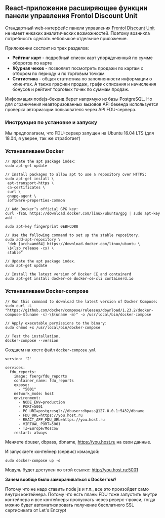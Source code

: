 ## React-приложение расширяющее функции панели управления Frontol Discount Unit

Стандартный web-интерфейс панели управления [Frontol Discount Unit](https://www.frontol.ru/catalog/frontol-discount-unit/) не имеет никаких аналитических возможностей. Поэтому возникла потребность
сделать небольшое отдельное приложение.

Приложении состоит из трех разделов:

- **Рейтинг карт** - подробный список карт упорядоченный по сумме оборотов по карте
- **Журнал чеков** - позволяет посмотреть продажи по картам с отбором по периоду и по торговым точкам
- **Статистика** - общая статистика по заполненности информации о клиентах. А также графики продаж, график списания и начисления бонусов и рейтинг торговых точек по суммам продаж.

Информация nodejs-бекенд берет напрямую из базы PostgreSQL. Но для ограничения неавторизованных вызовов API бекенда используется проверка авториазции пользователя через API FDU-сервера.

### Инструкция по установке и запуску

Мы предполагаем, что FDU-сервер запущен на Ubuntu 16.04 LTS (для 18.04, я уверен, так же отработает)

### Устанавливаем Docker

```
// Update the apt package index:
sudo apt-get update

// Install packages to allow apt to use a repository over HTTPS:
sudo apt-get install \
 apt-transport-https \
 ca-certificates \
 curl \
 gnupg-agent \
 software-properties-common

// Add Docker’s official GPG key:
curl -fsSL https://download.docker.com/linux/ubuntu/gpg | sudo apt-key add -

sudo apt-key fingerprint 0EBFCD88

// Use the following command to set up the stable repository.
sudo add-apt-repository \
 "deb [arch=amd64] https://download.docker.com/linux/ubuntu \
 \$(lsb_release -cs) \
 stable"

// Update the apt package index.
sudo apt-get update

// Install the latest version of Docker CE and containerd
sudo apt-get install docker-ce docker-ce-cli containerd.io
```

### Устанавливаем Docker-compose

```
// Run this command to download the latest version of Docker Compose:
sudo curl -L "https://github.com/docker/compose/releases/download/1.23.2/docker-compose-$(uname -s)-\$(uname -m)" -o /usr/local/bin/docker-compose

// Apply executable permissions to the binary:
sudo chmod +x /usr/local/bin/docker-compose

// Test the installation.
docker-compose --version
```

Создаем на хосте файл `docker-compose.yml`

```
version: '2'

services:
  fdu_reports:
    image: fserg/fdu_reports
    container_name: fdu_reports
    expose:
      - "5001"
    network_mode: host
    environment:
      - NODE_ENV=production
      - PORT=5001
      - PG_URI=postgresql://dbuser:dbpass@127.0.0.1:5432/dbname
      - FDU_URL=https://you.host.ru
      - REACT_APP_FDU_URL=https://you.host.ru
      - VIRTUAL_PORT=5001
      - TZ=Europe/Moscow
    restart: always
```

Меняете dbuser, dbpass, dbname, https://you.host.ru на свои данные.

И запускаете контейнер (сервис) командой:

```
sudo docker-compose up -d
```

Модуль будет доступен по этой ссылке: http://you.host.ru:5001

**Зачем вообще было заморачиваться с Docker'ом?**

Потому что не надо ставить node js и т.п., все это произойдет само внутри контейнера.
Потому что есть планы FDU тоже запустить внутри контейнера и все контейнеры пропускать через реверс-прокси, тогда можно будет автоматизировать получение бесплатного SSL сертификата от Let's Encrypt
